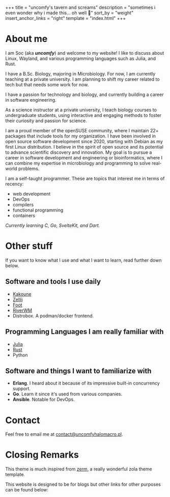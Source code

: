 +++
title = "uncomfy's tavern and screams"
description = "sometimes i even wonder why i made this... oh well 🤷"
sort_by = "weight"
insert_anchor_links = "right"
template = "index.html"
+++

# About me

I am Soc (aka ***uncomfy***) and welcome to my website! I like to discuss about
Linux, Wayland, and various programming languages such as Julia, and Rust.

I have a B.Sc. Biology, majoring in Microbiology. For now, I am currently
teaching at a private university. I am planning to shift my career related
to tech but that needs some work for now.

I have a passion for technology and biology, and currently building a career
in software engineering.

As a science instructor at a private university, I teach biology courses to
undergraduate students, using interactive and engaging methods to foster
their curiosity and passion for science.

I am a proud member of the openSUSE community, where I maintain 22+ packages
that include tools for my organization. I have been involved in open source
software development since 2020, starting with Debian as my first Linux
distribution. I believe in the spirit of open source and its potential to
advance scientific discovery and innovation. My goal is to pursue a career in
software development and engineering or bioinformatics, where I can combine
my expertise in microbiology and programming to solve real-world problems.

I am a self-taught programmer. These are topics that interest me in terms of
recency:

- web development
- DevOps
- compilers
- functional programming
- containers

*Currently learning C, Go, SvelteKit, and Dart.*

# Other stuff

If you want to know what I use and what I want to learn, read further down below.

## Software and tools I use daily

- [Kakoune](https://github.com/mawww/kakoune)
- [Zellij](https://zellij.dev)
- [Foot](https://codeberg.org/dnkl/foot)
- [RiverWM](https://github.com/riverwm/river)
- Distrobox. A podman/docker frontend.
 
## Programming Languages I am really familiar with

- [Julia](https://julialang.org)
- [Rust](https://rust-lang.org)
- Python

## Software and things I want to familiarize with

- **Erlang**. I heard about it because of its impressive built-in concurrency support.
- **Go**. Learn it since it's used from various companies.
- **Ansible**. Notable for DevOps.

# Contact

Feel free to email me at [contact@uncomfyhalomacro.pl](mailto:contact@uncomfyhalomacro.pl).

# Closing Remarks

This theme is much inspired from [zerm](https://github.com/ejmg/zerm), a really wonderful zola theme
template.

This website is designed to be for blogs but other links for other purposes can be found below:

